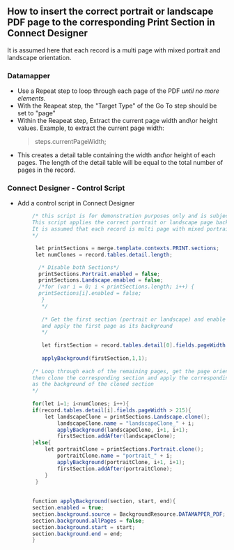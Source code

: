 ## How to insert the correct portrait or landscape PDF page to the corresponding Print Section in Connect Designer

It is assumed here that each record is a multi page with mixed portrait and landscape orientation.
### Datamapper
- Use a Repeat step to loop through each page of the PDF *until no more elements.*
- With the Reapeat step, the "Target Type" of the Go To step should be set to "page"
- Within the Reapeat step, Extract the current page width and\or height values. Example, to extract the current page width:
	> steps.currentPageWidth;
- This creates a detail table containing the width and\or height of each pages. The length of the detail table will be equal to the total number of pages in the record.
### Connect Designer - Control Script

- Add a control script in Connect Designer
```cs
        /* this script is for demonstration purposes only and is subject to the T&C of the MIT license.
        This script applies the correct portrait or landscape page background to the correct section.
        It is assumed that each record is multi page with mixed portrait and\or landscape orientation
        */

         let printSections = merge.template.contexts.PRINT.sections;
         let numClones = record.tables.detail.length;

          /* Disable both Sections*/
          printSections.Portrait.enabled = false;
          printSections.Landscape.enabled = false;
          /*for (var i = 0; i < printSections.length; i++) {
          printSections[i].enabled = false;
           }
           */
	   
           /* Get the first section (portrait or landscape) and enable it
           and apply the first page as its background
           */
	   
           let firstSection = record.tables.detail[0].fields.pageWidth > 215 ? printSections.Landscape : printSections.Portrait;
	   
           applyBackground(firstSection,1,1);
	   
        /* Loop through each of the remaining pages, get the page orientation,
        then clone the corresponding section and apply the corresponding page
        as the background of the cloned section
        */
	
        for(let i=1; i<numClones; i++){
        if(record.tables.detail[i].fields.pageWidth > 215){
            let landscapeClone = printSections.Landscape.clone();
                landscapeClone.name = "landscapeClone_" + i;
                applyBackground(landscapeClone, i+1, i+1);
                firstSection.addAfter(landscapeClone);
        }else{
            let portraitClone = printSections.Portrait.clone();
                portraitClone.name = "portrait_" + i;
                applyBackground(portraitClone, i+1, i+1);
                firstSection.addAfter(portraitClone);
	        }
         }
	 
	 
        function applyBackground(section, start, end){
        section.enabled = true;
        section.background.source = BackgroundResource.DATAMAPPER_PDF;
        section.background.allPages = false;
        section.background.start = start;
        section.background.end = end;
        }
```
